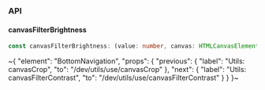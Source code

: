

### API

#### canvasFilterBrightness

```ts
const canvasFilterBrightness: (value: number, canvas: HTMLCanvasElement) => HTMLCanvasElement;
```


~{
  "element": "BottomNavigation",
  "props": {
    "previous": {
      "label": "Utils: canvasCrop",
      "to": "/dev/utils/use/canvasCrop"
    },
    "next": {
      "label": "Utils: canvasFilterContrast",
      "to": "/dev/utils/use/canvasFilterContrast"
    }
  }
}~